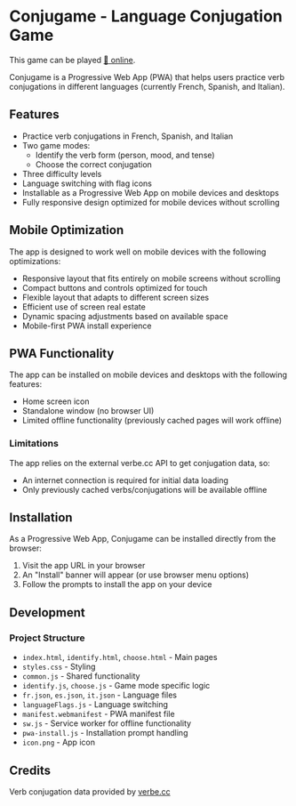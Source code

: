 # Conjugame - Language Conjugation Game

This game can be played [🛜 online](https://raphink.github.io/conjugame).

Conjugame is a Progressive Web App (PWA) that helps users practice verb conjugations in different languages (currently French, Spanish, and Italian).

## Features

- Practice verb conjugations in French, Spanish, and Italian
- Two game modes: 
  - Identify the verb form (person, mood, and tense)
  - Choose the correct conjugation
- Three difficulty levels
- Language switching with flag icons
- Installable as a Progressive Web App on mobile devices and desktops
- Fully responsive design optimized for mobile devices without scrolling

## Mobile Optimization

The app is designed to work well on mobile devices with the following optimizations:
- Responsive layout that fits entirely on mobile screens without scrolling
- Compact buttons and controls optimized for touch
- Flexible layout that adapts to different screen sizes
- Efficient use of screen real estate
- Dynamic spacing adjustments based on available space
- Mobile-first PWA install experience

## PWA Functionality

The app can be installed on mobile devices and desktops with the following features:
- Home screen icon
- Standalone window (no browser UI)
- Limited offline functionality (previously cached pages will work offline)

### Limitations

The app relies on the external verbe.cc API to get conjugation data, so:
- An internet connection is required for initial data loading
- Only previously cached verbs/conjugations will be available offline

## Installation

As a Progressive Web App, Conjugame can be installed directly from the browser:

1. Visit the app URL in your browser
2. An "Install" banner will appear (or use browser menu options)
3. Follow the prompts to install the app on your device

## Development

### Project Structure

- `index.html`, `identify.html`, `choose.html` - Main pages
- `styles.css` - Styling
- `common.js` - Shared functionality
- `identify.js`, `choose.js` - Game mode specific logic
- `fr.json`, `es.json`, `it.json` - Language files
- `languageFlags.js` - Language switching
- `manifest.webmanifest` - PWA manifest file
- `sw.js` - Service worker for offline functionality
- `pwa-install.js` - Installation prompt handling
- `icon.png` - App icon

## Credits

Verb conjugation data provided by [verbe.cc](http://verbe.cc/)
